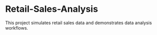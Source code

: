 # Retail-Sales-Analysis
 This project simulates retail sales data and demonstrates data analysis workflows.
